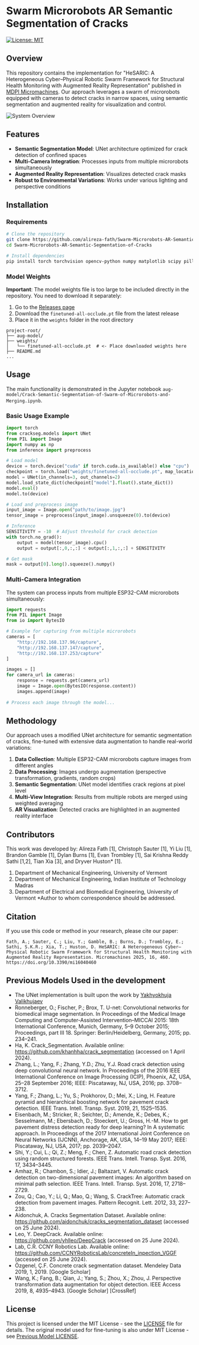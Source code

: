 # Swarm Microrobots AR Semantic Segmentation of Cracks

[![License: MIT](https://img.shields.io/badge/License-MIT-yellow.svg)](https://opensource.org/licenses/MIT)

## Overview

This repository contains the implementation for "HeSARIC: A Heterogeneous Cyber–Physical Robotic Swarm Framework for Structural Health Monitoring with Augmented Reality Representation" published in [MDPI Micromachines](https://www.mdpi.com/2072-666X/16/4/460). Our approach leverages a swarm of microrobots equipped with cameras to detect cracks in narrow spaces, using semantic segmentation and augmented reality for visualization and control.

![System Overview](https://www.mdpi.com/micromachines/micromachines-16-00460/article_deploy/html/images/micromachines-16-00460-g018-550.jpg)

## Features

- **Semantic Segmentation Model**: UNet architecture optimized for crack detection of confined spaces
- **Multi-Camera Integration**: Processes inputs from multiple microrobots simultaneously
- **Augmented Reality Representation**: Visualizes detected crack masks
- **Robust to Environmental Variations**: Works under various lighting and perspective conditions

## Installation

### Requirements

```bash
# Clone the repository
git clone https://github.com/alireza-fath/Swarm-Microrobots-AR-Semantic-Segmentation-of-Cracks.git
cd Swarm-Microrobots-AR-Semantic-Segmentation-of-Cracks

# Install dependencies
pip install torch torchvision opencv-python numpy matplotlib scipy pillow requests
```

### Model Weights

**Important**: The model weights file is too large to be included directly in the repository. You need to download it separately:

1. Go to the [Releases page](https://github.com/alireza-fath/Swarm-Microrobots-AR-Semantic-Segmentation-of-Cracks/releases)
2. Download the `finetuned-all-occlude.pt` file from the latest release
3. Place it in the `weights` folder in the root directory

```
project-root/
├── aug-model/
├── weights/
│   └── finetuned-all-occlude.pt  # <- Place downloaded weights here
├── README.md
...
```

## Usage

The main functionality is demonstrated in the Jupyter notebook `aug-model/Crack-Semantic-Segmentation-of-Swarm-of-Microrobots-and-Merging.ipynb`.

### Basic Usage Example

```python
import torch
from crackseg.models import UNet
from PIL import Image
import numpy as np
from inference import preprocess

# Load model
device = torch.device("cuda" if torch.cuda.is_available() else "cpu")
checkpoint = torch.load("weights/finetuned-all-occlude.pt", map_location=device)
model = UNet(in_channels=3, out_channels=2)
model.load_state_dict(checkpoint["model"].float().state_dict())
model.eval()
model.to(device)

# Load and preprocess image
input_image = Image.open("path/to/image.jpg")
tensor_image = preprocess(input_image).unsqueeze(0).to(device)

# Inference
SENSITIVITY = -10  # Adjust threshold for crack detection
with torch.no_grad():
    output = model(tensor_image).cpu()
    output = output[:,0,:,:] < output[:,1,:,:] + SENSITIVITY

# Get mask
mask = output[0].long().squeeze().numpy()
```

### Multi-Camera Integration

The system can process inputs from multiple ESP32-CAM microrobots simultaneously:

```python
import requests
from PIL import Image
from io import BytesIO

# Example for capturing from multiple microrobots
cameras = [
    "http://192.168.137.96/capture",
    "http://192.168.137.147/capture",
    "http://192.168.137.253/capture"
]

images = []
for camera_url in cameras:
    response = requests.get(camera_url)
    image = Image.open(BytesIO(response.content))
    images.append(image)
    
# Process each image through the model...
```

## Methodology

Our approach uses a modified UNet architecture for semantic segmentation of cracks, fine-tuned with extensive data augmentation to handle real-world variations:

1. **Data Collection**: Multiple ESP32-CAM microrobots capture images from different angles
2. **Data Processing**: Images undergo augmentation (perspective transformation, gradients, random crops)
3. **Semantic Segmentation**: UNet model identifies crack regions at pixel level
4. **Multi-View Integration**: Results from multiple robots are merged using weighted averaging
5. **AR Visualization**: Detected cracks are highlighted in an augmented reality interface

## Contributors

This work was developed by:
Alireza Fath [1], Christoph Sauter [1], Yi Liu [1], Brandon Gamble [1], Dylan Burns [1], Evan Trombley [1], Sai Krishna Reddy Sathi [1,2], Tian Xia [3], and Dryver Huston* [1].

1. Department of Mechanical Engineering, University of Vermont
2. Department of Mechanical Engineering, Indian Institute of Technology Madras
3. Department of Electrical and Biomedical Engineering, University of Vermont
*Author to whom correspondence should be addressed.


## Citation

If you use this code or method in your research, please cite our paper:

```
Fath, A.; Sauter, C.; Liu, Y.; Gamble, B.; Burns, D.; Trombley, E.; Sathi, S.K.R.; Xia, T.; Huston, D. HeSARIC: A Heterogeneous Cyber–Physical Robotic Swarm Framework for Structural Health Monitoring with Augmented Reality Representation. Micromachines 2025, 16, 460. https://doi.org/10.3390/mi16040460
```

## Previous Models Used in the development

- The UNet implementation is built upon the work by [Yakhyokhuja Valikhujaev](https://github.com/yakupov/crackseg)
- Ronneberger, O.; Fischer, P.; Brox, T. U-net: Convolutional networks for biomedical image segmentation. In Proceedings of the Medical Image Computing and Computer-Assisted Intervention–MICCAI 2015: 18th International Conference, Munich, Germany, 5–9 October 2015; Proceedings, part III 18. Springer: Berlin/Heidelberg, Germany, 2015; pp. 234–241. 
- Ha, K. Crack_Segmentation. Available online: https://github.com/khanhha/crack_segmentation (accessed on 1 April 2024).
- Zhang, L.; Yang, F.; Zhang, Y.D.; Zhu, Y.J. Road crack detection using deep convolutional neural network. In Proceedings of the 2016 IEEE International Conference on Image Processing (ICIP), Phoenix, AZ, USA, 25–28 September 2016; IEEE: Piscataway, NJ, USA, 2016; pp. 3708–3712. 
- Yang, F.; Zhang, L.; Yu, S.; Prokhorov, D.; Mei, X.; Ling, H. Feature pyramid and hierarchical boosting network for pavement crack detection. IEEE Trans. Intell. Transp. Syst. 2019, 21, 1525–1535. 
- Eisenbach, M.; Stricker, R.; Seichter, D.; Amende, K.; Debes, K.; Sesselmann, M.; Ebersbach, D.; Stoeckert, U.; Gross, H.-M. How to get pavement distress detection ready for deep learning? In A systematic approach. In Proceedings of the 2017 International Joint Conference on Neural Networks (IJCNN), Anchorage, AK, USA, 14–19 May 2017; IEEE: Piscataway, NJ, USA, 2017; pp. 2039–2047. 
- Shi, Y.; Cui, L.; Qi, Z.; Meng, F.; Chen, Z. Automatic road crack detection using random structured forests. IEEE Trans. Intell. Transp. Syst. 2016, 17, 3434–3445. 
- Amhaz, R.; Chambon, S.; Idier, J.; Baltazart, V. Automatic crack detection on two-dimensional pavement images: An algorithm based on minimal path selection. IEEE Trans. Intell. Transp. Syst. 2016, 17, 2718–2729. 
- Zou, Q.; Cao, Y.; Li, Q.; Mao, Q.; Wang, S. CrackTree: Automatic crack detection from pavement images. Pattern Recognit. Lett. 2012, 33, 227–238. 
- Aidonchuk, A. Cracks Segmentation Dataset. Available online: https://github.com/aidonchuk/cracks_segmentation_dataset (accessed on 25 June 2024).
- Leo, Y. DeepCrack. Available online: https://github.com/yhlleo/DeepCrack (accessed on 25 June 2024).
- Lab, C.R. CCNY Robotics Lab. Available online: https://github.com/CCNYRoboticsLab/concreteIn_inpection_VGGF (accessed on 25 June 2024).
- Özgenel, Ç.F. Concrete crack segmentation dataset. Mendeley Data 2019, 1, 2019. [Google Scholar]
- Wang, K.; Fang, B.; Qian, J.; Yang, S.; Zhou, X.; Zhou, J. Perspective transformation data augmentation for object detection. IEEE Access 2019, 8, 4935–4943. [Google Scholar] [CrossRef]

## License

This project is licensed under the MIT License - see the [LICENSE](LICENSE) file for details.
The original model used for fine-tuning is also under MIT License - see [Previous Model LICENSE](aug-model/Previous%20Model%20LICENSE).
